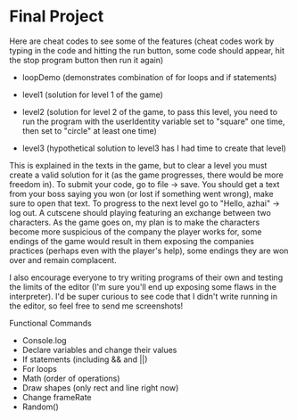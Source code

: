 # Final Project
 
Here are cheat codes to see some of the features (cheat codes work by typing in the code and hitting the run button, some code should appear, hit the stop program button then run it again)
 
- loopDemo (demonstrates combination of for loops and if statements)

- level1 (solution for level 1 of the game)

- level2 (solution for level 2 of the game, to pass this level, you need to run the program with the userIdentity variable set to "square" one time, then set to "circle" at least one time)

- level3 (hypothetical solution to level3 has I had time to create that level)

This is explained in the texts in the game, but to clear a level you must create a valid solution for it (as the game progresses, there would be more freedom in). To submit your code, go to file -> save. You should get a text from your boss saying you won (or lost if something went wrong), make sure to open that text. To progress to the next level go to "Hello, azhai" -> log out. A cutscene should playing featuring an exchange between two characters. As the game goes on, my plan is to make the characters become more suspicious of the company the player works for, some endings of the game would result in them exposing the companies practices (perhaps even with the player's help), some endings they are won over and remain complacent.

I also encourage everyone to try writing programs of their own and testing the limits of the editor (I'm sure you'll end up exposing some flaws in the interpreter). I'd be super curious to see code that I didn't write running in the editor, so feel free to send me screenshots!

Functional Commands
- Console.log
- Declare variables and change their values
- If statements (including && and ||)
- For loops
- Math (order of operations)
- Draw shapes (only rect and line right now)
- Change frameRate
- Random()
